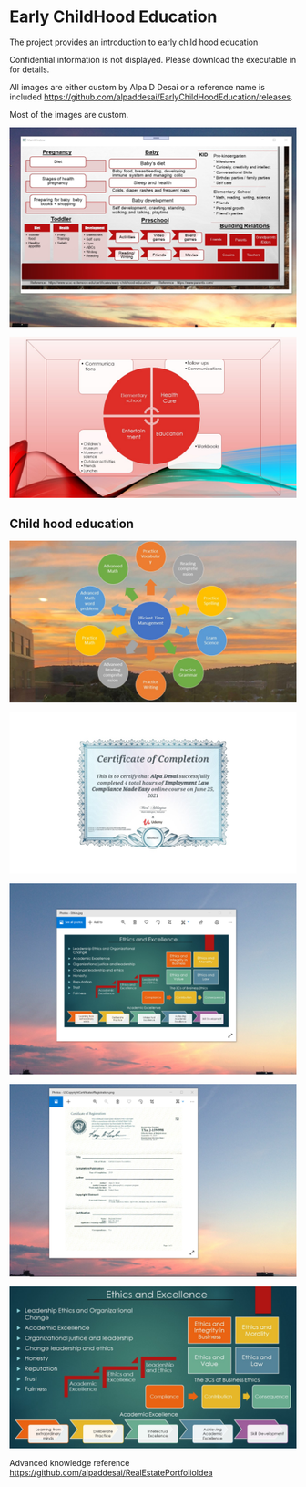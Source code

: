 # Early ChildHood Education

The project provides an introduction to early child  hood education

Confidential information is not displayed. Please download the executable in for details.

All images are either custom by Alpa D Desai or a reference name is included https://github.com/alpaddesai/EarlyChildHoodEducation/releases.

Most of the images are custom.

![image](ChildHoodDevelopment.png)

![image](ElementarySchool.jpg)

## Child hood education 
![image](PracticeMakesPerfect_I.jpg)

![image](EmploymentLaw.jpg)

![image](EthicsandExcellence.png)

![image](USCopyrightCertificate.png)

![image](Ethics.jpg)

Advanced knowledge reference https://github.com/alpaddesai/RealEstatePortfolioIdea
